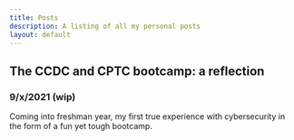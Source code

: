 ```yaml
---
title: Posts
description: A listing of all my personal posts
layout: default
---
```

## The CCDC and CPTC bootcamp: a reflection
### 9/x/2021 (wip)
Coming into freshman year, my first true experience with cybersecurity in the form of a fun yet tough bootcamp.
